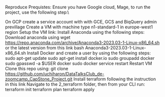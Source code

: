 Reproduce
Prequistes: Ensure you have Google cloud, Mage, to run the project, use the following step:\

On GCP create a service account with with GCE, GCS and BiqQuery admin previllage
Create a VM with machine type n1-standard-1 in europe-west1 region
Setup the VM link:
Install Anaconda using the following steps:
Download anaconda using wget https://repo.anaconda.com/archive/Anaconda3-2023.03-1-Linux-x86_64.sh or the latest version from this link
bash Anaconda3-2023.03-1-Linux-x86_64.sh
Install Docker and create a user by using the following steps:
sudo apt-get update
sudo apt-get install docker.io
sudo groupadd docker
sudo gpasswd -a $USER docker
sudo docker service restart
Restart VM
Clone this repo using: git clone https://github.com/uchiharon/DataTalksClub_de-zoomcamp_CapStone_Project.git
Install terraform following the instruction in this link
Navigate to the 2_terraform folder, then from your CLI run:
terraform init
terraform plan
terraform apply